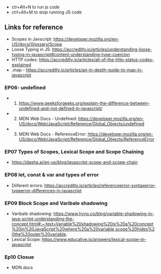 - ctr+Alt+N to run js code
- ctrl+Alt+M to stop running JS code

## Links for reference

- Scopes in Javscript: https://developer.mozilla.org/en-US/docs/Glossary/Scope
- Loose Typing in JS: https://accreditly.io/articles/understanding-loose-typing-in-javascript#content-understanding-type-coercion
- HTTP codes: https://accreditly.io/articles/all-of-the-http-status-codes-explained
- .map - https://accreditly.io/articles/an-in-depth-guide-to-map-in-javascript


### EP06- undefined

- 1. https://www.geeksforgeeks.org/explain-the-difference-between-undefined-and-not-defined-in-javascript/
- 2. MDN Web Docs - Undefined: https://developer.mozilla.org/en-US/docs/Web/JavaScript/Reference/Global_Objects/undefined
- 3. MDN Web Docs - ReferenceError: https://developer.mozilla.org/en-US/docs/Web/JavaScript/Reference/Global_Objects/ReferenceError

### EP07 Types of Scopes, Lexical Scope and Scope Chaining

- https://dasha.ai/en-us/blog/javascript-scope-and-scope-chain

### EP08 let, const & var and types of error
- Diiferent errors: https://accreditly.io/articles/referenceerror-syntaxerror-typeerror-differences-in-javascript

### EP09 Block Scope and Varibale shadowing
- Varibale shadowing: https://www.hyno.co/blog/variable-shadowing-in-java-script-understanding-the-concept.html#:~:text=Variable%20shadowing%20is%20a%20concept%20in%20JavaScript%20where%20a%20variable,scope%20hides%20the%20outer%20variable.
- Lexical Scope: https://www.educative.io/answers/lexical-scope-in-javascript

### Ep10 Closue
- MDN docs
